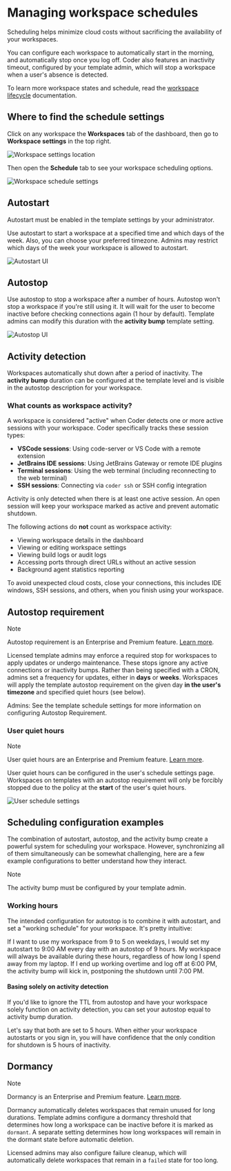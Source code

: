 # Managing workspace schedules

Scheduling helps minimize cloud costs without sacrificing the availability of
your workspaces.

You can configure each workspace to automatically start in the morning, and
automatically stop once you log off. Coder also features an inactivity timeout,
configured by your template admin, which will stop a workspace when a user's
absence is detected.

To learn more workspace states and schedule, read the
[workspace lifecycle](../user-guides/workspace-lifecycle.md) documentation.

## Where to find the schedule settings

Click on any workspace the **Workspaces** tab of the dashboard, then go to
**Workspace settings** in the top right.

![Workspace settings location](../images/user-guides/workspace-settings-location.png)

Then open the **Schedule** tab to see your workspace scheduling options.

![Workspace schedule settings](../images/user-guides/schedule-settings-workspace.png)

## Autostart

Autostart must be enabled in the template settings by your administrator.

Use autostart to start a workspace at a specified time and which days of the
week. Also, you can choose your preferred timezone. Admins may restrict which
days of the week your workspace is allowed to autostart.

![Autostart UI](../images/workspaces/autostart.png)

## Autostop

Use autostop to stop a workspace after a number of hours. Autostop won't stop a
workspace if you're still using it. It will wait for the user to become inactive
before checking connections again (1 hour by default). Template admins can
modify this duration with the **activity bump** template setting.

![Autostop UI](../images/workspaces/autostop.png)

## Activity detection

Workspaces automatically shut down after a period of inactivity. The **activity bump**
duration can be configured at the template level and is visible in the autostop description
for your workspace.

### What counts as workspace activity?

A workspace is considered "active" when Coder detects one or more active sessions with your workspace. Coder specifically tracks these session types:

- **VSCode sessions**: Using code-server or VS Code with a remote extension
- **JetBrains IDE sessions**: Using JetBrains Gateway or remote IDE plugins
- **Terminal sessions**: Using the web terminal (including reconnecting to the web terminal)
- **SSH sessions**: Connecting via `coder ssh` or SSH config integration

Activity is only detected when there is at least one active session. An open session will keep your workspace marked as active and prevent automatic shutdown.

The following actions do **not** count as workspace activity:

- Viewing workspace details in the dashboard
- Viewing or editing workspace settings
- Viewing build logs or audit logs
- Accessing ports through direct URLs without an active session
- Background agent statistics reporting

To avoid unexpected cloud costs, close your connections, this includes IDE windows, SSH sessions, and others, when you finish using your workspace.

## Autostop requirement

> [!NOTE]
> Autostop requirement is an Enterprise and Premium feature.
> [Learn more](https://coder.com/pricing#compare-plans).

Licensed template admins may enforce a required stop for workspaces to apply
updates or undergo maintenance. These stops ignore any active connections or
inactivity bumps. Rather than being specified with a CRON, admins set a
frequency for updates, either in **days** or **weeks**. Workspaces will apply
the template autostop requirement on the given day **in the user's timezone**
and specified quiet hours (see below).

Admins: See the template schedule settings for more information on configuring
Autostop Requirement.

### User quiet hours

> [!NOTE]
> User quiet hours are an Enterprise and Premium feature.
> [Learn more](https://coder.com/pricing#compare-plans).

User quiet hours can be configured in the user's schedule settings page.
Workspaces on templates with an autostop requirement will only be forcibly
stopped due to the policy at the **start** of the user's quiet hours.

![User schedule settings](../images/admin/templates/schedule/user-quiet-hours.png)

## Scheduling configuration examples

The combination of autostart, autostop, and the activity bump create a
powerful system for scheduling your workspace. However, synchronizing all of
them simultaneously can be somewhat challenging, here are a few example
configurations to better understand how they interact.

> [!NOTE]
> The activity bump must be configured by your template admin.

### Working hours

The intended configuration for autostop is to combine it with autostart, and set
a "working schedule" for your workspace. It's pretty intuitive:

If I want to use my workspace from 9 to 5 on weekdays, I would set my autostart
to 9:00 AM every day with an autostop of 9 hours. My workspace will always be
available during these hours, regardless of how long I spend away from my
laptop. If I end up working overtime and log off at 6:00 PM, the activity bump
will kick in, postponing the shutdown until 7:00 PM.

#### Basing solely on activity detection

If you'd like to ignore the TTL from autostop and have your workspace solely
function on activity detection, you can set your autostop equal to activity
bump duration.

Let's say that both are set to 5 hours. When either your workspace autostarts or
you sign in, you will have confidence that the only condition for shutdown is 5
hours of inactivity.

## Dormancy

> [!NOTE]
> Dormancy is an Enterprise and Premium feature.
> [Learn more](https://coder.com/pricing#compare-plans).

Dormancy automatically deletes workspaces that remain unused for long
durations. Template admins configure a dormancy threshold that determines how long
a workspace can be inactive before it is marked as `dormant`. A separate setting
determines how long workspaces will remain in the dormant state before automatic deletion.

Licensed admins may also configure failure cleanup, which will automatically
delete workspaces that remain in a `failed` state for too long.
